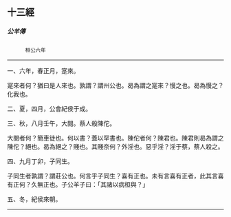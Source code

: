 

## 十三經

##### 公羊傳
　　　`桓公六年`

* * *

一、六年，春正月，寔來。

寔來者何？猶曰是人來也。孰謂？謂州公也。曷為謂之寔來？慢之也。曷為慢之？化我也。

二、夏，四月，公會紀侯于成。

三、秋，八月壬午，大閱。蔡人殺陳佗。

大閱者何？簡車徒也。何以書？蓋以罕書也。陳佗者何？陳君也。陳君則曷為謂之陳佗？絕也。曷為絕之？賤也。其賤奈何？外淫也。惡乎淫？淫于蔡，蔡人殺之。

四、九月丁卯，子同生。

子同生者孰謂？謂莊公也。何言乎子同生？喜有正也。未有言喜有正者，此其言喜有正何？久無正也。子公羊子曰：「其諸以病桓與？」

五、冬，紀侯來朝。

* * *

